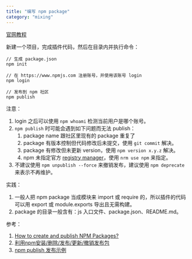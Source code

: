 ```yaml
---
title: "编写 npm package"
category: "mixing"
---
```


[官网教程][1]

新建一个项目，完成插件代码，然后在目录内并执行命令：

```shell
// 生成 package.json
npm init

// 在 https://www.npmjs.com 注册账号，并使用该账号 login
npm login

// 发布到 npm 社区
npm publish
```

注意：
1. login 之后可以使用 `npm whoami` 检测当前用户是哪个账号。
1. `npm publish` 时可能会遇到如下问题而无法 publish：
    1. package name 跟社区里现有的 package 重复了
    1. package 有版本控制但代码修改后未提交，使用 `git commit` 解决。
    1. package 有修改但未更新 version，使用 `npm version x.y.z` 解决。
    1. npm 未指定官方 [registry manager][2]，使用 `nrm use npm` 来指定。
1. 不建议使用 `npm unpublish --force` 来撤销发布，建议使用 `npm deprecate` 来表示不再维护。

实践：
1. 一般人把 npm package 当成模块来 import 或 require 的，所以插件的代码可以用 export 或 module.exports 导出且无需构建。
1. package 的目录一般含有：js 入口文件、package.json、README.md。

参考：
1. [How to create and publish NPM Packages?](https://www.youtube.com/watch?v=rTsz09zRuTU)
1. [利用npm安装/删除/发布/更新/撤销发布包](https://cloud.tencent.com/developer/article/1011975)
1. [npm publish 发布示例](https://lellansin.wordpress.com/2014/05/09/npm-publish-%E5%8F%91%E5%B8%83%E7%A4%BA%E4%BE%8B/)

  [1]: https://docs.npmjs.com/packages-and-modules/contributing-packages-to-the-registry
  [2]: https://registry.npmjs.org